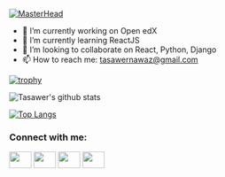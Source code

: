 [![MasterHead](https://i.ibb.co/vzgsKnB/banner-1.png)](https://github.com/tasawernawaz)



- 🔭 I’m currently working on Open edX 
- 🌱 I’m currently learning ReactJS
- 👯 I’m looking to collaborate on React, Python, Django
- 📫 How to reach me: tasawernawaz@gmail.com

[![trophy](https://github-profile-trophy.vercel.app/?username=tasawernawaz&theme=onedark)](https://github.com/ryo-ma/github-profile-trophy)

![Tasawer's github stats](https://github-readme-stats.vercel.app/api?username=tasawernawaz&show_icons=true&theme=radical)

[![Top Langs](https://github-readme-stats.vercel.app/api/top-langs/?username=tasawernawaz&layout=compact)](https://github.com/tasawernawaz/github-readme-stats)


<h3 align="left">Connect with me:</h3>
<p align="left">
<a href="https://twitter.com/TasawerN" target="blank"><img align="center" src="https://cdn.jsdelivr.net/npm/simple-icons@3.0.1/icons/twitter.svg" alt="" height="30" width="40" /></a>
<a href="https://www.linkedin.com/in/tasawernawaz/" target="blank"><img align="center" src="https://cdn.jsdelivr.net/npm/simple-icons@3.0.1/icons/linkedin.svg" alt="" height="30" width="40" /></a>
<a href="https://www.instagram.com/tasawernawaz/" target="blank"><img align="center" src="https://cdn.jsdelivr.net/npm/simple-icons@3.0.1/icons/instagram.svg" alt="" height="30" width="40" /></a>
<a href="https://www.youtube.com/channel/UCHGzmrcvyRvorTHqVlPLWuA" target="blank"><img align="center" src="https://cdn.jsdelivr.net/npm/simple-icons@3.0.1/icons/youtube.svg" alt="" height="30" width="40" /></a>
</p>
